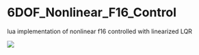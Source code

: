 # 6DOF_Nonlinear_F16_Control
lua implementation of nonlinear f16 controlled with linearized LQR

![](https://github.com/Jody7/6DOF_Nonlinear_F16_Control/raw/main/5f56b2581a1.gif)
